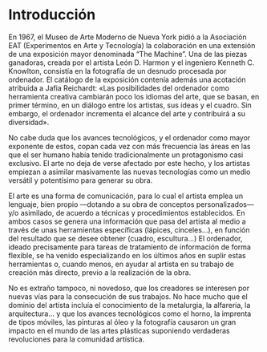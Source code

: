 # Introducción

En 1967, el Museo de Arte Moderno de Nueva York pidió a la Asociación EAT \(Experimentos en Arte y Tecnología\) la colaboración en una extensión de una exposición mayor denominada “The Machine”. Una de las piezas ganadoras, creada por el artista León D. Harmon y el ingeniero Kenneth C. Knowlton, consistía en la fotografía de un desnudo procesada por ordenador. El catálogo de la exposición contenía además una acotación atribuida a Jafia Reichardt: «Las posibilidades del ordenador como herramienta creativa cambiarán poco los idiomas del arte, que se basan, en primer término, en un diálogo entre los artistas, sus ideas y el cuadro. Sin embargo, el ordenador incrementa el alcance del arte y contribuirá a su diversidad».

No cabe duda que los avances tecnológicos, y el ordenador como mayor exponente de estos, copan cada vez con más frecuencia las áreas en las que el ser humano había tenido tradicionalmente un protagonismo casi exclusivo. El arte no deja de verse afectado por este hecho, y los artistas empiezan a asimilar masivamente las nuevas tecnologías como un medio versátil y potentísimo para generar su obra.

El arte es una forma de comunicación, para lo cual el artista emplea un lenguaje, bien propio —dotando a su obra de conceptos personalizados— y/o asimilado, de acuerdo a técnicas y procedimientos establecidos. En ambos casos se genera una información que pasa del artista al medio a través de unas herramientas específicas \(lápices, cinceles...\), en función del resultado que se desee obtener \(cuadro, escultura...\) El ordenador, ideado precisamente para tareas de tratamiento de información de forma flexible, se ha venido especializando en los últimos años en suplir estas herramientas o, cuando menos, en ayudar al artista en su trabajo de creación más directo, previo a la realización de la obra.

No es extraño tampoco, ni novedoso, que los creadores se interesen por nuevas vías para la consecución de sus trabajos. No hace mucho que el dominio del artista incluía el conocimiento de la metalurgia, la alfarería, la arquitectura... y que los avances tecnológicos como el horno, la imprenta de tipos móviles, las pinturas al óleo y la fotografía causaron un gran impacto en el mundo de las artes plásticas suponiendo verdaderas revoluciones para la comunidad artística.



